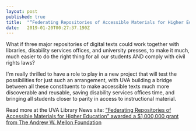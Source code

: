 ```yaml
---
layout: post 
published: true
title:  "“Federating Repositories of Accessible Materials for Higher Education” awarded a $1,000,000 grant from The Andrew W. Mellon Foundation" 
date:   2019-01-20T00:27:37.190Z 
---
```


What if three major repositories of digital texts could work together with libraries, disability services offices, and university presses, to make it much, much easier to do the right thing for all our students AND comply with civil rights laws? 

I'm really thrilled to have a role to play in a new project that will test the possibilities for just such an arrangement, with UVA building a bridge between all these constituents to make accessible texts much more discoverable and reusable, saving disability services offices time, and bringing all students closer to parity in access to instructional material.

Read more at the UVA Library News site:
[“Federating Repositories of Accessible Materials for Higher Education” awarded a $1,000,000 grant from The Andrew W. Mellon Foundation](https://news.library.virginia.edu/2019/01/11/federating-repositories-of-accessible-materials-for-higher-education-awarded-a-1000000-grant-from-the-andrew-w-mellon-foundation/)